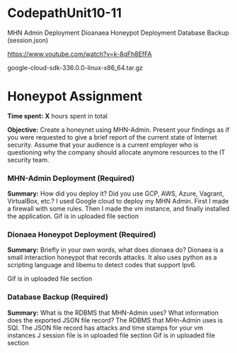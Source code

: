 # CodepathUnit10-11
MHN Admin Deployment
Dioanaea Honeypot Deployment
Database Backup (session.json)

https://www.youtube.com/watch?v=k-8qFh8EfFA

google-cloud-sdk-336.0.0-linux-x86_64.tar.gz

# Honeypot Assignment

**Time spent:** **X** hours spent in total

**Objective:** Create a honeynet using MHN-Admin. Present your findings as if you were requested to give a brief report of the current state of Internet security. Assume that your audience is a current employer who is questioning why the company should allocate anymore resources to the IT security team.

### MHN-Admin Deployment (Required)

**Summary:** How did you deploy it? Did you use GCP, AWS, Azure, Vagrant, VirtualBox, etc.?
I used Google cloud to deploy my MHN Admin. First I made a firewall with some rules. Then I made the vm instance, and finally installed the application.
Gif is in uploaded file section
### Dionaea Honeypot Deployment (Required)

**Summary:** Briefly in your own words, what does dionaea do?
		Dionaea is a small interaction honeypot that records attacks. It also uses python as a scripting language and libemu to detect codes that support Ipv6.

Gif is in uploaded file section

### Database Backup (Required) 

**Summary:** What is the RDBMS that MHN-Admin uses? What information does the exported JSON file record?
  The RDBMS that MHn-Admin uses is SQl. The JSON file record has attacks and time stamps for your vm instances
J session file is in uploaded file section
Gif is in uploaded file section

